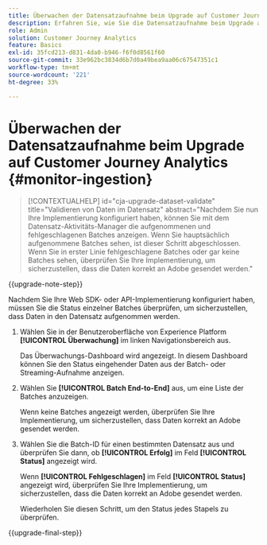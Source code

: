 ```yaml
---
title: Überwachen der Datensatzaufnahme beim Upgrade auf Customer Journey Analytics
description: Erfahren Sie, wie Sie die Datensatzaufnahme beim Upgrade auf Customer Journey Analytics überwachen
role: Admin
solution: Customer Journey Analytics
feature: Basics
exl-id: 35fcd213-d831-4da0-b946-f6f0d8561f60
source-git-commit: 33e962bc3834d6b7d0a49bea9aa06c67547351c1
workflow-type: tm+mt
source-wordcount: '221'
ht-degree: 33%

---
```


# Überwachen der Datensatzaufnahme beim Upgrade auf Customer Journey Analytics {#monitor-ingestion}

<!-- markdownlint-disable MD034 -->

>[!CONTEXTUALHELP]
>id="cja-upgrade-dataset-validate"
>title="Validieren von Daten im Datensatz"
>abstract="Nachdem Sie nun Ihre Implementierung konfiguriert haben, können Sie mit dem Datensatz-Aktivitäts-Manager die aufgenommenen und fehlgeschlagenen Batches anzeigen. Wenn Sie hauptsächlich aufgenommene Batches sehen, ist dieser Schritt abgeschlossen. Wenn Sie in erster Linie fehlgeschlagene Batches oder gar keine Batches sehen, überprüfen Sie Ihre Implementierung, um sicherzustellen, dass die Daten korrekt an Adobe gesendet werden."

<!-- markdownlint-enable MD034 -->

{{upgrade-note-step}}

<!-- Should we single source this instead of duplicate it? The following steps were copied from: /help/data-ingestion/aepwebsdk.md-->

Nachdem Sie Ihre Web SDK- oder API-Implementierung konfiguriert haben, müssen Sie die Status einzelner Batches überprüfen, um sicherzustellen, dass Daten in den Datensatz aufgenommen werden.

1. Wählen Sie in der Benutzeroberfläche von Experience Platform **[!UICONTROL Überwachung]** im linken Navigationsbereich aus.

   Das Überwachungs-Dashboard wird angezeigt. In diesem Dashboard können Sie den Status eingehender Daten aus der Batch- oder Streaming-Aufnahme anzeigen.

   <!-- insert screenshot -->

1. Wählen Sie **[!UICONTROL Batch End-to-End]** aus, um eine Liste der Batches anzuzeigen.

   Wenn keine Batches angezeigt werden, überprüfen Sie Ihre Implementierung, um sicherzustellen, dass Daten korrekt an Adobe gesendet werden.

   <!-- insert screenshot -->

1. Wählen Sie die Batch-ID für einen bestimmten Datensatz aus und überprüfen Sie dann, ob **[!UICONTROL Erfolg]** im Feld **[!UICONTROL Status]** angezeigt wird.

   Wenn **[!UICONTROL Fehlgeschlagen]** im Feld **[!UICONTROL Status]** angezeigt wird, überprüfen Sie Ihre Implementierung, um sicherzustellen, dass die Daten korrekt an Adobe gesendet werden.

   Wiederholen Sie diesen Schritt, um den Status jedes Stapels zu überprüfen.

{{upgrade-final-step}}

